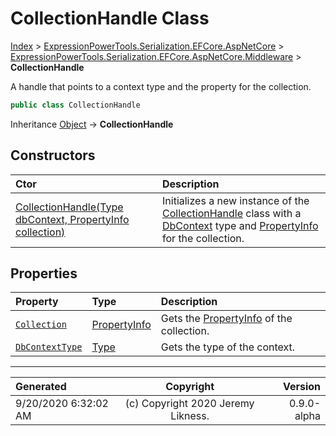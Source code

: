 ﻿# CollectionHandle Class

[Index](../index.md) > [ExpressionPowerTools.Serialization.EFCore.AspNetCore](ExpressionPowerTools.Serialization.EFCore.AspNetCore.a.md) > [ExpressionPowerTools.Serialization.EFCore.AspNetCore.Middleware](ExpressionPowerTools.Serialization.EFCore.AspNetCore.Middleware.n.md) > **CollectionHandle**

A handle that points to a context type and the property for the collection.

```csharp
public class CollectionHandle
```

Inheritance [Object](https://docs.microsoft.com/dotnet/api/system.object) → **CollectionHandle**

## Constructors

| Ctor | Description |
| :-- | :-- |
| [CollectionHandle(Type dbContext, PropertyInfo collection)](ExpressionPowerTools.Serialization.EFCore.AspNetCore.Middleware.CollectionHandle.ctor.md#collectionhandletype-dbcontext-propertyinfo-collection) | Initializes a new instance of the [CollectionHandle](ExpressionPowerTools.Serialization.EFCore.AspNetCore.Middleware.CollectionHandle.cs.md) class with            a [DbContext](https://docs.microsoft.com/dotnet/api/microsoft.entityframeworkcore.dbcontext) type and [PropertyInfo](https://docs.microsoft.com/dotnet/api/system.reflection.propertyinfo) for the collection. |
## Properties

| Property | Type | Description |
| :-- | :-- | :-- |
| [`Collection`](ExpressionPowerTools.Serialization.EFCore.AspNetCore.Middleware.CollectionHandle.Collection.prop.md) | [PropertyInfo](https://docs.microsoft.com/dotnet/api/system.reflection.propertyinfo) | Gets the [PropertyInfo](https://docs.microsoft.com/dotnet/api/system.reflection.propertyinfo) of the collection. |
| [`DbContextType`](ExpressionPowerTools.Serialization.EFCore.AspNetCore.Middleware.CollectionHandle.DbContextType.prop.md) | [Type](https://docs.microsoft.com/dotnet/api/system.type) | Gets the type of the context. |


---

| Generated | Copyright | Version |
| :-- | :-: | --: |
| 9/20/2020 6:32:02 AM | (c) Copyright 2020 Jeremy Likness. | 0.9.0-alpha |
